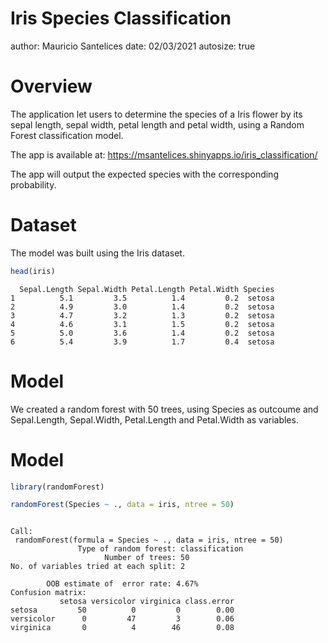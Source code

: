Iris Species Classification
========================================================
author: Mauricio Santelices
date: 02/03/2021
autosize: true

Overview
========================================================

The application let users to determine the species of a Iris flower by its sepal length, sepal width, petal length and petal width, using a Random Forest classification model.

The app is available at: https://msantelices.shinyapps.io/iris_classification/

The app will output the expected species with the corresponding probability.


Dataset
========================================================
The model was built using the Iris dataset.


```r
head(iris)
```

```
  Sepal.Length Sepal.Width Petal.Length Petal.Width Species
1          5.1         3.5          1.4         0.2  setosa
2          4.9         3.0          1.4         0.2  setosa
3          4.7         3.2          1.3         0.2  setosa
4          4.6         3.1          1.5         0.2  setosa
5          5.0         3.6          1.4         0.2  setosa
6          5.4         3.9          1.7         0.4  setosa
```



Model
========================================================
We created a random forest with 50 trees, using Species as outcoume and Sepal.Length, Sepal.Width, Petal.Length and Petal.Width as variables. 


Model
========================================================


```r
library(randomForest)

randomForest(Species ~ ., data = iris, ntree = 50)
```

```

Call:
 randomForest(formula = Species ~ ., data = iris, ntree = 50) 
               Type of random forest: classification
                     Number of trees: 50
No. of variables tried at each split: 2

        OOB estimate of  error rate: 4.67%
Confusion matrix:
           setosa versicolor virginica class.error
setosa         50          0         0        0.00
versicolor      0         47         3        0.06
virginica       0          4        46        0.08
```

